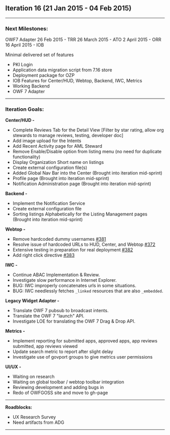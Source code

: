 ## Iteration 16 (21 Jan 2015 - 04 Feb 2015)

***

### Next Milestones:
OWF7 Adapter
26 Feb 2015 - TRR
26 March 2015 - ATO
2 April 2015 - ORR
16 April 2015 - IOB

Minimal delivered set of features
* PKI Login
* Application data migration script from 7.16 store
* Deployment package for OZP
* IOB Features for Center/HUD, Webtop, Backend, IWC, Metrics
* Working Backend
* OWF 7 Adapter


***

### Iteration Goals:
**Center/HUD -**
* Complete Reviews Tab for the Detail View [Filter by star rating, allow org stewards to manage reviews, testing, developer doc]
* Add image upload for the Intents
* Add Recent Activity page for AML Steward
* Remove Enable/Disable option from listing menu (no need for duplicate functionality)
* Display Organization Short name on listings
* Create external configuration file(s)
* Added Global Nav Bar into the Center (Brought into iteration mid-sprint)
* Profile page (Brought into iteration mid-sprint)
* Notification Administration page (Brought into iteration mid-sprint)

**Backend -**
* Implement the Notification Service
* Create external configuration file
* Sorting listings Alphabetically for the Listing Management pages (Brought into iteration mid-sprint)

**Webtop -**
* Remove hardcoded dummy usernames [#381](https://github.com/ozone-development/ozp-webtop/issues/381)
* Resolve issue of hardcoded URLs to HUD, Center, and Webtop [#372](https://github.com/ozone-development/ozp-webtop/issues/372)
* Extensive testing in preparation for real deployment [#382](https://github.com/ozone-development/ozp-webtop/issues/382)
* Add right click directive [#383](https://github.com/ozone-development/ozp-webtop/issues/383)

**IWC -**
* Continue ABAC Implementation & Review.
* Investigate slow performance in Internet Explorer.
* BUG: IWC improperly concatenates urls in some situations.
* BUG: IWC needlessly fetches `_linked` resources that are also `_embedded`.


**Legacy Widget Adapter -**
* Translate OWF 7 pubsub to broadcast intents.
* Translate the OWF 7 "launch" API.
* Investigate LOE for translating the OWF 7 Drag & Drop API.

**Metrics -**
* Implement reporting for submitted apps, approved apps, app reviews submitted, app reviews viewed
* Update search metric to report after slight delay
* Investigate use of govport groups to give metrics user permissions


**UI/UX -**
*  Waiting on research
*  Waiting on global toolbar / webtop toolbar integration
*  Reviewing development and adding bugs in
*  Redo of OWFGOSS site and move to gh-page

***

**Roadblocks:**
* UX Research Survey
* Need artifacts from ADG 


***